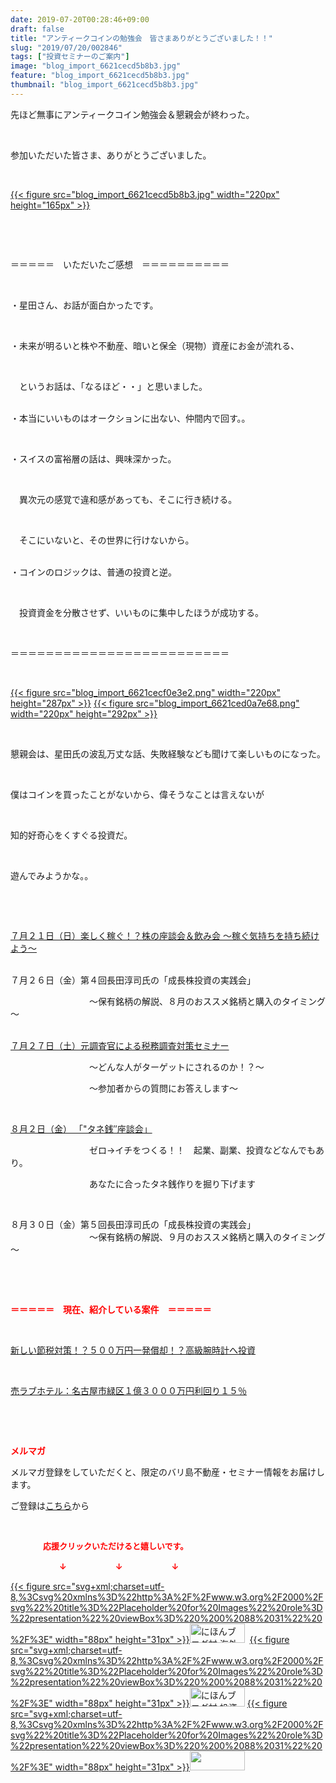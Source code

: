 ```yaml
---
date: 2019-07-20T00:28:46+09:00
draft: false
title: "アンティークコインの勉強会　皆さまありがとうございました！！"
slug: "2019/07/20/002846"
tags: ["投資セミナーのご案内"]
image: "blog_import_6621cecd5b8b3.jpg"
feature: "blog_import_6621cecd5b8b3.jpg"
thumbnail: "blog_import_6621cecd5b8b3.jpg"
---
```

<p>先ほど無事にアンティークコイン勉強会＆懇親会が終わった。</p><p> </p><p>参加いただいた皆さま、ありがとうございました。</p><p> </p><p><a href="blog_import_6621cecd5b8b3.jpg">{{< figure src="blog_import_6621cecd5b8b3.jpg" width="220px" height="165px" >}}</a></p><p> </p><p> </p><p>＝＝＝＝＝　いただいたご感想　＝＝＝＝＝＝＝＝＝＝</p><p> </p><p>・星田さん、お話が面白かったです。</p><p> </p><p>・未来が明るいと株や不動産、暗いと保全（現物）資産にお金が流れる、</p><p> </p><p>　というお話は、「なるほど・・」と思いました。</p><p><br/>・本当にいいものはオークションに出ない、仲間内で回す。。</p><p> </p><p>・スイスの富裕層の話は、興味深かった。</p><p> </p><p>　異次元の感覚で違和感があっても、そこに行き続ける。</p><p> </p><p>　そこにいないと、その世界に行けないから。</p><p><br/>・コインのロジックは、普通の投資と逆。</p><p> </p><p>　投資資金を分散させず、いいものに集中したほうが成功する。</p><p> </p><p>＝＝＝＝＝＝＝＝＝＝＝＝＝＝＝＝＝＝＝＝＝＝＝＝＝</p><p> </p><p><a href="blog_import_6621cecf0e3e2.png">{{< figure src="blog_import_6621cecf0e3e2.png" width="220px" height="287px" >}}</a> <a href="blog_import_6621ced0a7e68.png">{{< figure src="blog_import_6621ced0a7e68.png" width="220px" height="292px" >}}</a></p><p> </p><p>懇親会は、星田氏の波乱万丈な話、失敗経験なども聞けて楽しいものになった。</p><p> </p><p>僕はコインを買ったことがないから、偉そうなことは言えないが</p><p> </p><p>知的好奇心をくすぐる投資だ。</p><p> </p><p>遊んでみようかな。。</p><p> </p><p> </p><p><a href="https://ameblo.jp/baliclub/entry-12487913501.html" target="_blank">７月２１日（日）楽しく稼ぐ！？株の座談会＆飲み会 ～稼ぐ気持ちを持ち続けよう～</a></p><p><br/>７月２６日（金）第４回長田淳司氏の「成長株投資の実践会」</p><p>　　　　　　　　　～保有銘柄の解説、８月のおススメ銘柄と購入のタイミング～</p><p><br/><a href="https://ameblo.jp/baliclub/entry-12489917228.html" target="_blank">７月２７日（土）元調査官による税務調査対策セミナー</a></p><p>　　　　　　　　　～どんな人がターゲットにされるのか！？～</p><p>　　　　　　　　　～参加者からの質問にお答えします～</p><p> </p><p><a href="https://ameblo.jp/baliclub/entry-12490299208.html" target="_blank">８月２日（金） 「"タネ銭″座談会」</a></p><p>　　　　　　　　　ゼロ→イチをつくる！！　起業、副業、投資などなんでもあり。</p><p>　　　　　　　　　あなたに合ったタネ銭作りを掘り下げます</p><p> </p><p>８月３０日（金）第５回長田淳司氏の「成長株投資の実践会」<br/>　　　　　　　　　～保有銘柄の解説、９月のおススメ銘柄と購入のタイミング～</p><p> </p><p> </p><p><span style="font-weight: bold;"><span style="color: rgb(255, 0, 0);">＝＝＝＝＝　現在、紹介している案件　＝＝＝＝＝</span></span></p><p> </p><p><a href="https://ameblo.jp/baliclub/entry-12492433937.html" target="_blank">新しい節税対策！？５００万円一発償却！？高級腕時計へ投資</a></p><p> </p><p><a href="https://ameblo.jp/baliclub/entry-12489345635.html" target="_blank">売ラブホテル：名古屋市緑区１億３０００万円利回り１５％</a></p><p> </p><p> </p><p><span style="font-weight: bold;"><span style="color: rgb(255, 0, 0);">メルマガ</span></span></p><p>メルマガ登録をしていただくと、限定のバリ島不動産・セミナー情報をお届けします。</p><p>ご登録は<a href="f9eeVI" target="_blank">こちら</a>から</p><p style="text-align: center;"> </p><p><font color="#ff0000" size="2"><strong>　　　　応援クリックいただけると嬉しいです。</strong></font></p><p><font color="#ff0000" size="2"><strong>　　　　　　↓　　　　　　↓　　　　　　↓</strong></font></p><p><a href="ranking.html?p_cid=01260127" id="&amp;blogmura_banner">{{< figure src="svg+xml;charset=utf-8,%3Csvg%20xmlns%3D%22http%3A%2F%2Fwww.w3.org%2F2000%2Fsvg%22%20title%3D%22Placeholder%20for%20Images%22%20role%3D%22presentation%22%20viewBox%3D%220%200%2088%2031%22%20%2F%3E" width="88px" height="31px" >}}<noscript><img alt="にほんブログ村 海外生活ブログ バリ島情報へ" border="0" height="31" src="//overseas.blogmura.com/bali/img/bali88_31.gif" width="88"></noscript></a>  <a href="ranking.html?p_cid=01260127" id="&amp;blogmura_banner">{{< figure src="svg+xml;charset=utf-8,%3Csvg%20xmlns%3D%22http%3A%2F%2Fwww.w3.org%2F2000%2Fsvg%22%20title%3D%22Placeholder%20for%20Images%22%20role%3D%22presentation%22%20viewBox%3D%220%200%2088%2031%22%20%2F%3E" width="88px" height="31px" >}}<noscript><img alt="にほんブログ村 投資ブログ 不動産投資へ" border="0" height="31" src="//investment.blogmura.com/hudousantoushi/img/hudousantoushi88_31.gif" width="88"></noscript></a> <a href="link.php?1804582" title="人気ブログランキングへ">{{< figure src="svg+xml;charset=utf-8,%3Csvg%20xmlns%3D%22http%3A%2F%2Fwww.w3.org%2F2000%2Fsvg%22%20title%3D%22Placeholder%20for%20Images%22%20role%3D%22presentation%22%20viewBox%3D%220%200%2088%2031%22%20%2F%3E" width="88px" height="31px" >}}<noscript><img border="0" height="31" src="https://blog.with2.net/img/banner/banner_22.gif" width="88"></noscript></a></p>

